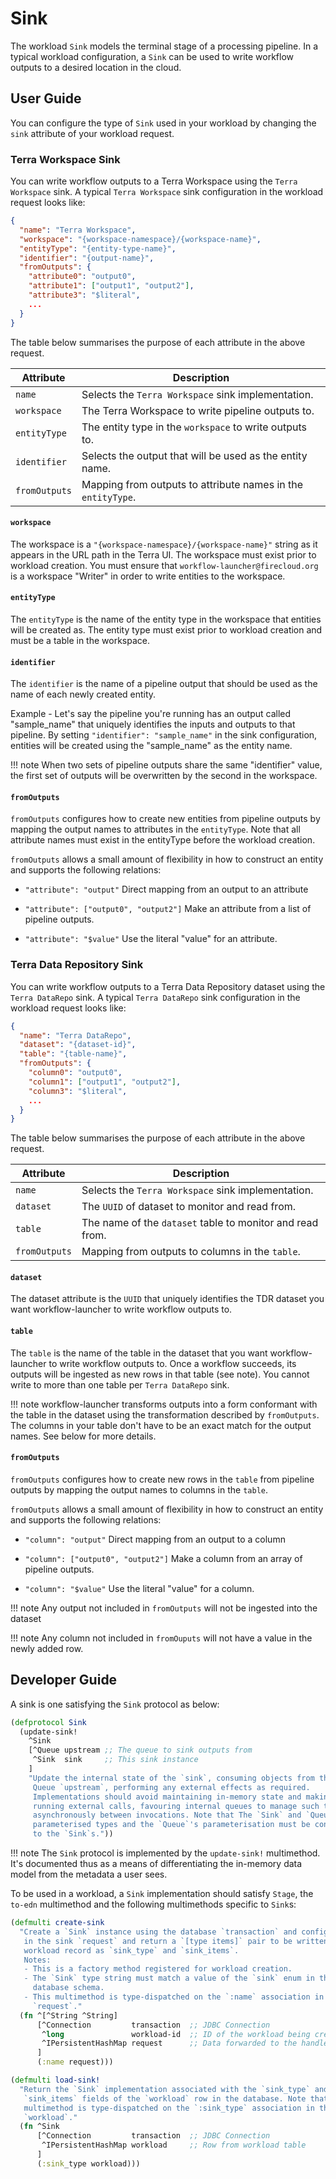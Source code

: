 # Sink

The workload `Sink` models the terminal stage
of a processing pipeline.
In a typical workload configuration,
a `Sink` can be used to write workflow outputs
to a desired location in the cloud.

## User Guide
You can configure the type of `Sink` used in your workload by changing the
`sink` attribute of your workload request.

### Terra Workspace Sink
You can write workflow outputs to a Terra Workspace using the `Terra Workspace`
sink. A typical `Terra Workspace` sink configuration in the workload request
looks like:
```json
{
  "name": "Terra Workspace",
  "workspace": "{workspace-namespace}/{workspace-name}",
  "entityType": "{entity-type-name}",
  "identifier": "{output-name}",
  "fromOutputs": {
    "attribute0": "output0",
    "attribute1": ["output1", "output2"],
    "attribute3": "$literal",
    ...
  }
}
```

The table below summarises the purpose of each attribute in the above request.

| Attribute     | Description                                                  |
|---------------|--------------------------------------------------------------|
| `name`        | Selects the `Terra Workspace` sink implementation.           |
| `workspace`   | The Terra Workspace to write pipeline outputs to.            |
| `entityType`  | The entity type in the `workspace` to write outputs to.      |
| `identifier`  | Selects the output that will be used as the entity name.     |
| `fromOutputs` | Mapping from outputs to attribute names in the `entityType`. |

#### `workspace`
The workspace is a `"{workspace-namespace}/{workspace-name}"` string as it
appears in the URL path in the Terra UI. The workspace must exist prior to
workload creation. You must ensure that `workflow-launcher@firecloud.org` is
a workspace "Writer" in order to write entities to the workspace.

#### `entityType`
The `entityType` is the name of the entity type in the workspace that entities
will be created as. The entity type must exist prior to workload creation and
must be a table in the workspace.

#### `identifier`

The `identifier` is the name of a pipeline output
that should be used as the name of each newly created entity.

Example - Let's say the pipeline you're running has an output called
"sample_name" that uniquely identifies the inputs and outputs to that pipeline.
By setting `"identifier": "sample_name"` in the sink configuration, entities
will be created using the "sample_name" as the entity name.

!!! note
    When two sets of pipeline outputs share the same "identifier" value,
    the first set of outputs will be overwritten by the second in the workspace.

#### `fromOutputs`

`fromOutputs` configures how to create new entities from pipeline outputs
by mapping the output names to attributes in the `entityType`.
Note that all attribute names must exist
in the entityType before the workload  creation.

`fromOutputs` allows a small amount of flexibility in how to construct an entity
and supports the following relations:

- `"attribute": "output"`
  Direct mapping from an output to an attribute

- `"attribute": ["output0", "output2"]`
  Make an attribute from a list of pipeline outputs.

- `"attribute": "$value"`
  Use the literal "value" for an attribute.

### Terra Data Repository Sink
You can write workflow outputs to a Terra Data Repository dataset using the
`Terra DataRepo` sink. A typical `Terra DataRepo` sink configuration in the
workload request looks like:
```json
{
  "name": "Terra DataRepo",
  "dataset": "{dataset-id}",
  "table": "{table-name}",
  "fromOutputs": {
    "column0": "output0",
    "column1": ["output1", "output2"],
    "column3": "$literal",
    ...
  }
}
```
The table below summarises the purpose of each attribute in the above request.

| Attribute     | Description                                                  |
|---------------|--------------------------------------------------------------|
| `name`        | Selects the `Terra Workspace` sink implementation.           |
| `dataset`     | The `UUID` of dataset to monitor and read from.              |
| `table`       | The name of the `dataset` table to monitor and read from.    |
| `fromOutputs` | Mapping from outputs to columns in the `table`.              |

#### `dataset`
The dataset attribute is the `UUID` that uniquely identifies the TDR dataset you
want workflow-launcher to write workflow outputs to.

#### `table`

The `table` is the name of the table in the dataset
that you want workflow-launcher
to write workflow outputs to.
Once a workflow succeeds,
its outputs will be ingested
as new rows in that table (see note).
You cannot write to more than one table per `Terra DataRepo` sink.

!!! note
    workflow-launcher transforms outputs into a form conformant with the table
    in the dataset using the transformation described by `fromOutputs`. The
    columns in your table don't have to be an exact match for the output names.
    See below for more details.

#### `fromOutputs`
`fromOutputs` configures how to create new rows in the `table` from pipeline
outputs by mapping the output names to columns in the `table`.

`fromOutputs` allows a small amount of flexibility in how to construct an entity
and supports the following relations:

- `"column": "output"`
  Direct mapping from an output to a column

- `"column": ["output0", "output2"]`
  Make a column from an array of pipeline outputs.

- `"column": "$value"`
  Use the literal "value" for a column.

!!! note
    Any output not included in `fromOutputs` will not be ingested into the
    dataset

!!! note
    Any column not included in `fromOuputs` will not have a value in the newly
    added row.

## Developer Guide
A sink is one satisfying the `Sink` protocol as below:
```clojure
(defprotocol Sink
  (update-sink!
    ^Sink
    [^Queue upstream ;; The queue to sink outputs from
     ^Sink  sink     ;; This sink instance
    ]
    "Update the internal state of the `sink`, consuming objects from the
     Queue `upstream`, performing any external effects as required.
     Implementations should avoid maintaining in-memory state and making long-
     running external calls, favouring internal queues to manage such tasks
     asynchronously between invocations. Note that The `Sink` and `Queue` are
     parameterised types and the `Queue`'s parameterisation must be convertible
     to the `Sink`s."))
```

!!! note
    The `Sink` protocol is implemented by the `update-sink!` multimethod.
    It's documented thus as a means of differentiating the in-memory data model
    from the metadata a user sees.

To be used in a workload,
a `Sink` implementation should satisfy `Stage`,
the `to-edn` multimethod
and the following multimethods specific to `Sink`s:

```clojure
(defmulti create-sink
  "Create a `Sink` instance using the database `transaction` and configuration
   in the sink `request` and return a `[type items]` pair to be written to a
   workload record as `sink_type` and `sink_items`.
   Notes:
   - This is a factory method registered for workload creation.
   - The `Sink` type string must match a value of the `sink` enum in the
     database schema.
   - This multimethod is type-dispatched on the `:name` association in the
     `request`."
  (fn ^[^String ^String]
      [^Connection         transaction  ;; JDBC Connection
       ^long               workload-id  ;; ID of the workload being created
       ^IPersistentHashMap request      ;; Data forwarded to the handler
      ]
      (:name request)))

(defmulti load-sink!
  "Return the `Sink` implementation associated with the `sink_type` and
   `sink_items` fields of the `workload` row in the database. Note that this
   multimethod is type-dispatched on the `:sink_type` association in the
   `workload`."
  (fn ^Sink
      [^Connection         transaction  ;; JDBC Connection
       ^IPersistentHashMap workload     ;; Row from workload table
      ]
      (:sink_type workload)))
```
